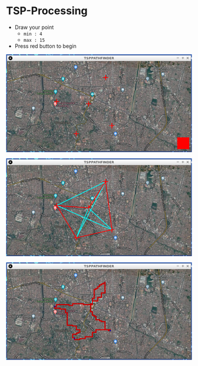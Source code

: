 # TSP-Processing
* Draw your point 
    * `min : 4`
    * `max : 15`
* Press red button to begin

![alt text](https://raw.githubusercontent.com/catzy007/TSP-Processing/master/img/3.png "Img1")

![alt text](https://raw.githubusercontent.com/catzy007/TSP-Processing/master/img/2.png "Img2")

![alt text](https://raw.githubusercontent.com/catzy007/TSP-Processing/master/img/1.png "Img3")
